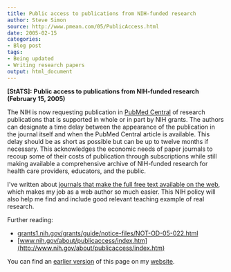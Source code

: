 ```yaml
---
title: Public access to publications from NIH-funded research
author: Steve Simon
source: http://www.pmean.com/05/PublicAccess.html
date: 2005-02-15
categories:
- Blog post
tags:
- Being updated
- Writing research papers
output: html_document
---
```

**[StATS]:** **Public access to publications from
NIH-funded research (February 15, 2005)**

The NIH is now requesting publication in [PubMed
Central](http://www.pubmedcentral.nih.gov/) of research publications
that is supported in whole or in part by NIH grants. The authors can
designate a time delay between the appearance of the publication in the
journal itself and when the PubMed Central article is available. This
delay should be as short as possible but can be up to twelve months if
necessary. This acknowledges the economic needs of paper journals to
recoup some of their costs of publication through subscriptions while
still making available a comprehensive archive of NIH-funded research
for health care providers, educators, and the public.

I've written about [journals that make the full free text available on
the web](http://www.pmean.com/weblog2004/FullText.asp),
which makes my job as a web author so much easier. This NIH policy will
also help me find and include good relevant teaching example of real
research.

Further reading:

- [grants1.nih.gov/grants/guide/notice-files/NOT-OD-05-022.html](http://grants1.nih.gov/grants/guide/notice-files/NOT-OD-05-022.html)
- [www.nih.gov/about/publicaccess/index.htm](http://www.nih.gov/about/publicaccess/index.htm)


You can find an [earlier version][sim1] of this page on my [website][sim2].

[sim1]: http://www.pmean.com/05/PublicAccess.html
[sim2]: http://www.pmean.com

